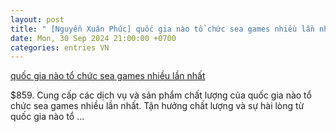 ```yaml
---
layout: post
title: " [Nguyễn Xuân Phúc] quốc gia nào tổ chức sea games nhiều lần nhất"
date: Mon, 30 Sep 2024 21:00:00 +0700
categories: entries VN
---
```

[quốc gia nào tổ chức sea games nhiều lần nhất](https://hnue.edu.vn/app/2024-10-01-manclub%20poker.htm)

$859. Cung cấp các dịch vụ và sản phẩm chất lượng của quốc gia nào tổ chức sea games nhiều lần nhất. Tận hưởng chất lượng và sự hài lòng từ quốc gia nào tổ ...

